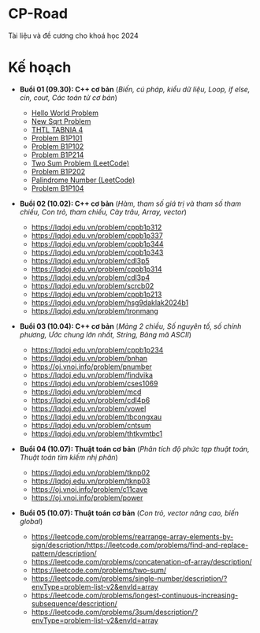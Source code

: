 # CP-Road

Tài liệu và đề cương cho khoá học 2024

# Kế hoạch

- **Buổi 01 (09.30): C++ cơ bản** (*Biến, cú pháp, kiểu dữ liệu, Loop, if else, cin, cout, Các toán tử cơ bản*)
  - [Hello World Problem](https://lqdoj.edu.vn/problem/helloworld)
  - [New Sqrt Problem](https://lqdoj.edu.vn/problem/newsqrt)
  - [THTL TABNIA 4](https://lqdoj.edu.vn/problem/23thtltabnia4)
  - [Problem B1P101](https://lqdoj.edu.vn/problem/cppb1p101)
  - [Problem B1P102](https://lqdoj.edu.vn/problem/cppb1p102)
  - [Problem B1P214](https://lqdoj.edu.vn/problem/cppb1p214)
  - [Two Sum Problem (LeetCode)](https://leetcode.com/problems/two-sum/description/)
  - [Problem B1P202](https://lqdoj.edu.vn/problem/cppb1p202)
  - [Palindrome Number (LeetCode)](https://leetcode.com/problems/palindrome-number/description/)
  - [Problem B1P104](https://lqdoj.edu.vn/problem/cppb1p104)

- **Buổi 02 (10.02): C++ cơ bản** (*Hàm, tham số giá trị và tham số tham chiếu, Con trỏ, tham chiếu, Cày trâu, Array, vector*)
  - https://lqdoj.edu.vn/problem/cppb1p312
  - https://lqdoj.edu.vn/problem/cppb1p337
  - https://lqdoj.edu.vn/problem/cppb1p344
  - https://lqdoj.edu.vn/problem/cppb1p343
  - https://lqdoj.edu.vn/problem/cdl3p5
  - https://lqdoj.edu.vn/problem/cppb1p314
  - https://lqdoj.edu.vn/problem/cdl3p4
  - https://lqdoj.edu.vn/problem/scrcb02
  - https://lqdoj.edu.vn/problem/cppb1p213
  - https://lqdoj.edu.vn/problem/hsg9daklak2024b1
  - https://lqdoj.edu.vn/problem/tronmang
- **Buổi 03 (10.04): C++ cơ bản** (*Mảng 2 chiều, Số nguyên tố, số chính phương, Ước chung lớn nhất, String, Bảng mã ASCII*)
  - https://lqdoj.edu.vn/problem/cppb1p234
  - https://lqdoj.edu.vn/problem/bnhan
  - https://oj.vnoi.info/problem/pnumber
  - https://lqdoj.edu.vn/problem/findvika
  - https://lqdoj.edu.vn/problem/cses1069
  - https://lqdoj.edu.vn/problem/mcd
  - https://lqdoj.edu.vn/problem/cdl4p6
  - https://lqdoj.edu.vn/problem/vowel
  - https://lqdoj.edu.vn/problem/tbcongxau
  - https://lqdoj.edu.vn/problem/cntsum
  - https://lqdoj.edu.vn/problem/thtkvmtbc1
- **Buổi 04 (10.07): Thuật toán cơ bản** (*Phân tích độ phức tạp thuật toán, Thuật toán tìm kiếm nhị phân*)
  - https://lqdoj.edu.vn/problem/tknp02
  - https://lqdoj.edu.vn/problem/tknp03
  - https://oj.vnoi.info/problem/c11cave
  - https://oj.vnoi.info/problem/power
- **Buổi 05 (10.07): Thuật toán cơ bản** (*Con trỏ, vector nâng cao, biến global*)
  - https://leetcode.com/problems/rearrange-array-elements-by-sign/description/https://leetcode.com/problems/find-and-replace-pattern/description/
  - https://leetcode.com/problems/concatenation-of-array/description/
  - https://leetcode.com/problems/two-sum/
  - https://leetcode.com/problems/single-number/description/?envType=problem-list-v2&envId=array
  - https://leetcode.com/problems/longest-continuous-increasing-subsequence/description/
  - https://leetcode.com/problems/3sum/description/?envType=problem-list-v2&envId=array 
